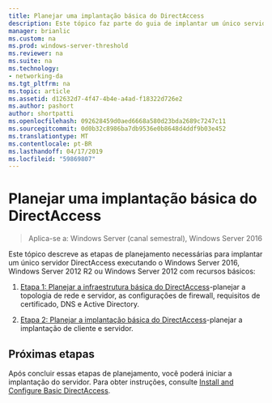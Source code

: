 ```yaml
---
title: Planejar uma implantação básica do DirectAccess
description: Este tópico faz parte do guia de implantar um único servidor DirectAccess usando o Introdução ao Assistente para Windows Server 2016
manager: brianlic
ms.custom: na
ms.prod: windows-server-threshold
ms.reviewer: na
ms.suite: na
ms.technology:
- networking-da
ms.tgt_pltfrm: na
ms.topic: article
ms.assetid: d12632d7-4f47-4b4e-a4ad-f18322d726e2
ms.author: pashort
author: shortpatti
ms.openlocfilehash: 092628459d0aed6668a580d23bda2689c7247c11
ms.sourcegitcommit: 0d0b32c8986ba7db9536e0b8648d4ddf9b03e452
ms.translationtype: MT
ms.contentlocale: pt-BR
ms.lasthandoff: 04/17/2019
ms.locfileid: "59869807"
---
```

# <a name="plan-a-basic-directaccess-deployment"></a>Planejar uma implantação básica do DirectAccess

>Aplica-se a: Windows Server (canal semestral), Windows Server 2016

Este tópico descreve as etapas de planejamento necessárias para implantar um único servidor DirectAccess executando o Windows Server 2016, Windows Server 2012 R2 ou Windows Server 2012 com recursos básicos:  
  
1.  [Etapa 1: Planejar a infraestrutura básica do DirectAccess](da-basic-plan-s1-infrastructure.md)-planejar a topologia de rede e servidor, as configurações de firewall, requisitos de certificado, DNS e Active Directory.  
  
2.  [Etapa 2: Planejar a implantação básica do DirectAccess](da-basic-plan-s2-deployment.md)-planejar a implantação de cliente e servidor.  
  
## <a name="next-step"></a>Próximas etapas  
Após concluir essas etapas de planejamento, você poderá iniciar a implantação do servidor. Para obter instruções, consulte [Install and Configure Basic DirectAccess](Install-and-Configure-Basic-DirectAccess.md).  
  


